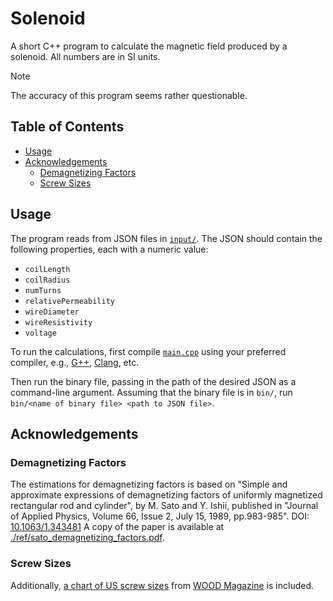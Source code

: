 # Solenoid

A short C++ program to calculate the magnetic field produced by a solenoid.
All numbers are in SI units.

> [!NOTE]
> The accuracy of this program seems rather questionable.

## Table of Contents

- [Usage](#usage)
- [Acknowledgements](#acknowledgements)
  - [Demagnetizing Factors](#demagnetizing-factors)
  - [Screw Sizes](#screw-sizes)

## Usage

The program reads from JSON files in [`input/`](./input/).
The JSON should contain the following properties, each with a numeric value:

- `coilLength`
- `coilRadius`
- `numTurns`
- `relativePermeability`
- `wireDiameter`
- `wireResistivity`
- `voltage`

To run the calculations, first compile [`main.cpp`](./src/main.cpp) using your preferred compiler,
e.g., [G++](https://gcc.gnu.org/), [Clang](https://clang.llvm.org/), etc.

Then run the binary file, passing in the path of the desired JSON as a command-line argument.
Assuming that the binary file is in `bin/`, run `bin/<name of binary file> <path to JSON file>`.

## Acknowledgements

### Demagnetizing Factors

The estimations for demagnetizing factors is based on
"Simple and approximate expressions of demagnetizing factors of uniformly magnetized rectangular rod and cylinder", by M. Sato and Y. Ishii,
published in "Journal of Applied Physics, Volume 66, Issue 2, July 15, 1989, pp.983-985".
DOI: [10.1063/1.343481](https://doi.org/10.1063/1.343481)
A copy of the paper is available at [./ref/sato_demagnetizing_factors.pdf](./ref/sato_demagnetizing_factors.pdf).

### Screw Sizes

Additionally, [a chart of US screw sizes](./ref/screw_sizes.jpg) from [WOOD Magazine](https://files.woodmagazine.com/wp-content/uploads/pdfs/sites/49/2021/10/26/screwchart.pdf) is included.
